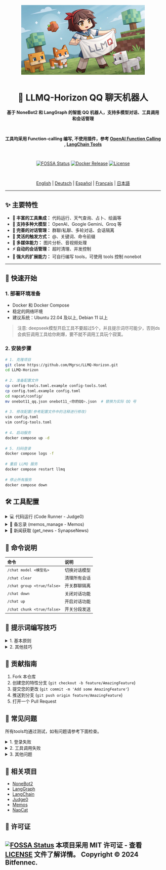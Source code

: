 <div align="center">

<img src="static/LLMQ.webp" width="400" style="margin-bottom: 10px;">

# 🤖 LLMQ-Horizon QQ 聊天机器人

**基于 NoneBot2 和 LangGraph 的智能 QQ 机器人，支持多模型对话、工具调用和会话管理**

<br>

**工具均采用 Function-calling 编写, 不使用插件，参考 [OpenAI Function Calling](https://platform.openai.com/docs/guides/function-calling) , [LangChain Tools](https://python.langchain.com/docs/how_to/#tools)**

<br>

[![FOSSA Status](https://app.fossa.com/api/projects/git%2Bgithub.com%2FMgrsc%2FLLMQ-Horizon.svg?type=small)](https://app.fossa.com/projects/git%2Bgithub.com%2FMgrsc%2FLLMQ-Horizon?ref=badge_small)
[![Docker Release](https://img.shields.io/docker/pulls/bitfennec/llmq-horizon?color=%230077c8&label=Docker%20Pulls&logo=docker&logoColor=white&style=flat)](https://hub.docker.com/r/bitfennec/llmq-horizon)
[![License](https://img.shields.io/github/license/Mgrsc/LLMQ-Horizon?color=%2300c853&label=MIT%20License&style=flat)](https://github.com/Mgrsc/LLMQ-Horizon/blob/main/LICENSE)

<br>

[English](https://github.com/Mgrsc/LLMQ-Horizon/blob/main/readmes_i18n/README_en.md) | [Deutsch](https://github.com/Mgrsc/LLMQ-Horizon/blob/main/readmes_i18n/README_de.md) | [Español](https://github.com/Mgrsc/LLMQ-Horizon/blob/main/readmes_i18n/README_es.md) | [Français](https://github.com/Mgrsc/LLMQ-Horizon/blob/main/readmes_i18n/README_fr.md) | [日本語](https://github.com/Mgrsc/LLMQ-Horizon/blob/main/readmes_i18n/README_ja.md)

</div>

---

## ✨ 主要特性

-   **🔌 丰富的工具集成：** 代码运行、天气查询、占卜、绘画等
-   **🤖 支持多种大模型：** OpenAI、Google Gemini、Groq 等
-   **💬 完善的对话管理：** 群聊/私聊、多轮对话、会话隔离
-   **🎯 灵活的触发方式：** @、关键词、命令前缀
-   **🎨 多媒体能力：** 图片分析、音视频处理
-   **⚡ 自动的会话管理：** 超时清理、并发控制
-   **🦖 强大的扩展能力：** 可自行编写 tools，可使用 tools 控制 nonebot

---

## 🚀 快速开始

### 1. 部署环境准备

-   Docker 和 Docker Compose
-   稳定的网络环境
-   建议系统：Ubuntu 22.04 及以上, Debian 11 以上

> 注意: deepseek模型开启工具不要超过5个，并且提示词尽可能少，否则ds会疯狂调用工具给你刷爆，要不就不调用工具玩个寂寞。

### 2. 安装步骤

```bash
# 1. 克隆项目
git clone https://github.com/Mgrsc/LLMQ-Horizon.git
cd LLMQ-Horizon

# 2. 准备配置文件
cp config-tools.toml.example config-tools.toml
cp config.toml.example config.toml
cd napcat/config/
mv onebot11_qq.json onebot11_<你的QQ>.json  # 替换为实际 QQ 号

# 3. 修改配置(参考配置文件中的注释进行修改)
vim config.toml
vim config-tools.toml

# 4. 启动服务
docker compose up -d

# 5. 扫码登录
docker compose logs -f

# 重启 LLMQ 服务
docker compose restart llmq

# 停止所有服务
docker compose down
```

## 🛠️ 工具配置

<details>
<summary>💻 代码运行 (Code Runner - Judge0)</summary>

[Judge0 官方部署教程](https://github.com/judge0/judge0/blob/master/CHANGELOG.md)

1. **准备 Ubuntu 22.04 以上环境及 Docker，配置 cgroup v1：**

    ```bash
    sudo sed -i 's/GRUB_CMDLINE_LINUX=""/GRUB_CMDLINE_LINUX="systemd.unified_cgroup_hierarchy=0"/' /etc/default/grub
    sudo update-grub
    sudo reboot
    ```

2. **部署 Judge0：**

    ```bash
    wget https://github.com/judge0/judge0/releases/download/v1.13.1/judge0-v1.13.1.zip
    unzip judge0-v1.13.1.zip
    cd judge0-v1.13.1

    # 生成两个密码并设置密码
    openssl rand -hex 32

    # 使用生成的密码更新 judge0.conf 文件中的 REDIS_PASSWORD 和 POSTGRES_PASSWORD 变量。

    # 启动服务
    docker-compose up -d db redis
    sleep 10s
    docker-compose up -d
    sleep 5s
    ```

    您的 Judge0 CE v1.13.1 实例现已启动并运行；访问 http://<您的服务器 IP 地址>:2358/docs 获取文档。

3. **配置 config-tools.toml：**

    ```toml
    [code_generation_running]
    judge0_url = "http://your-server:2358"
    judge0_api_key = "your-api-key"
    ```

</details>

<details>
<summary>📝 备忘录 (memos_manage - Memos)</summary>

[Memos 官方部署教程](https://www.usememos.com/docs/install/container-install)

1. **准备环境：**
   - Ubuntu 22.04 及以上
   - Docker 和 Docker Compose

2. **编写 docker-compose.yaml 文件**

    ```yaml
    services:
      memos:
        image: neosmemo/memos:stable
        container_name: memos
        ports:
          - 5230:5230
        volumes:
          - ./memos:/var/opt/memos
        restart: always
    ```

3. **启动服务：**
```bash
docker compose up -d
```

此时就可以在 http://<您的服务器 IP 地址>:5230 访问到 memos，在 memos 中的 Settings 中获取 Tokens。

4. **配置 config-tools.toml：**

```toml
[memos_manage]
url = "http://your-server:5230"
memos_token = "your-memos-token"  # 从 Settings 页面获取的 Token
default_visibility = "PRIVATE"
page_size = 10
user_id = 6
```
</details>

<details>
<summary>📰 新闻获取 (get_news - SynapseNews)</summary>

[SynapseNews 项目地址](https://github.com/Mgrsc/SynapseNews)

1. **部署步骤：**
```bash
git clone https://github.com/Mgrsc/SynapseNews.git
cd synapsenews
# 配置 config.toml
docker compose up -d
```
</details>

## 📝 命令说明

| 命令                      | 说明                             |
| :------------------------ | :------------------------------- |
| `/chat model <模型名>`   | 切换对话模型                     |
| `/chat clear`             | 清理所有会话                     |
| `/chat group <true/false>` | 开关群聊隔离                     |
| `/chat down`              | 关闭对话功能                     |
| `/chat up`                | 开启对话功能                     |
| `/chat chunk <true/false>` | 开关分段发送                     |

## 🦊 提示词编写技巧

<details>
<summary>1. 基本原则</summary>

- 明确指令: 使用命令式语言明确陈述用户的需求,确保LLM能精确理解。
- 提供参考例子/文本：提供详尽例子和信息,构成Few-shot-Prompt,帮助LLM加强意图的理解。
- 结构化表达：使用标记符号(如XML标签、三引号、Markdown)增强可读性,让提示词表达清晰。
- 输出控制: 指定输出格式、语言风格等要求,确保LLM生成符合用户期望的输出。
- 布局优化: 精心安排Prompt的排版布局,便于LLM理解。
</details>

<details>
<summary>2. 其他技巧</summary>

- 列出可用工具，对于复杂工具进行解释和要求
  ```
  create_speech生成语音
    - 最大40字,不可加emoji
    - 支持语言：中文、英语、日语、德语、法语、西班牙语、韩语、阿拉伯语、俄语、荷兰语、意大利语、波兰语、葡萄牙语
    - 可用音色映射:
        可莉 = keli
        西格雯 = xigewen
        神子 = shenzi
        丁真 = dingzhen
        雷军 = leijun
        懒羊羊 = lanyangyang
  ```
- 要求发送tool返回的file://地址
  ```
    画图、获取音乐和tts必须把返回的链接或者文件路径地址发给用户
  ```
- tool返回内容的排版示例
  ```
      # 工具返回内容排版优化示例
    get_weather_data返回数据格式化示例：
    *   A: 告诉我今天长沙的天气
        T: 调用工具`get_weather_data`获取天气
        Q:
        🌤️ {地点}天气
        🌅 日出日落: {xx:xx}-{xx:xx不加年}
        ⏱️   时间: {时间}
        🌡️ 温度: {温度}℃
        💧 湿度: {湿度}%
        🧣 体感温度: {体感温度}℃
        🍃 风向风速度: {风向}-{风速}
        📋 综合状况: {综合分析}
        宝宝出门要多穿衣服哦~小心感冒
  ```
</details>

## 🤝 贡献指南

1. Fork 本仓库
2. 创建您的特性分支 (`git checkout -b feature/AmazingFeature`)
3. 提交您的更改 (`git commit -m 'Add some AmazingFeature'`)
4. 推送到分支 (`git push origin feature/AmazingFeature`)
5. 打开一个 Pull Request

## 🤖 常见问题
所有tools均通过测试，如有问题请参考下面检查。

<details>
<summary>1. 登录失败</summary>

-   检查 QQ 号配置是否正确
-   确认 napcat 配置文件格式
-   查看 napcat 容器日志排查问题

</details>

<details>
<summary>2. 工具调用失败</summary>

-   确认模型支持函数调用能力
-   检查相关 API 密钥配置
-   查看 LLMQ 容器日志定位错误
-   在 docker 容器中加入 [LangSmith](https://smith.langchain.com/) 进行 debug

    ```yaml
    environment:
      - LANGCHAIN_TRACING_V2=true
      - LANGCHAIN_ENDPOINT="https://api.smith.langchain.com"
      - LANGCHAIN_API_KEY="<your_api_key>"
      - LANGCHAIN_PROJECT="<your_project_name>"
    ```

</details>

<details>
<summary>3. 其他问题</summary>

-   其他问题请加 QQ 群讨论
    ![qrcode](static/qrcode.jpg)

</details>

## 🔗 相关项目

-   [NoneBot2](https://github.com/nonebot/nonebot2)
-   [LangGraph](https://github.com/langchain-ai/langgraph)
-   [LangChain](https://github.com/langchain-ai/langchain)
-   [Judge0](https://github.com/judge0/judge0)
-   [Memos](https://github.com/usememos/memos)
-   [NapCat](https://github.com/NapNeko/NapCatQQ)

## 📄 许可证

[![FOSSA Status](https://app.fossa.com/api/projects/git%2Bgithub.com%2FMgrsc%2FLLMQ-Horizon.svg?type=large&issueType=license)](https://app.fossa.com/projects/git%2Bgithub.com%2FMgrsc%2FLLMQ-Horizon?ref=badge_large&issueType=license)
本项目采用 MIT 许可证 - 查看 [LICENSE](LICENSE) 文件了解详情。
Copyright © 2024 Bitfennec.
---